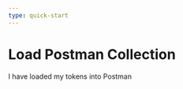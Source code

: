 ```yaml
---
type: quick-start
---
```


<!-- alex disable postman-postwoman -->

# Load Postman Collection

<Report />
<Next>I have loaded my tokens into Postman</Next>
